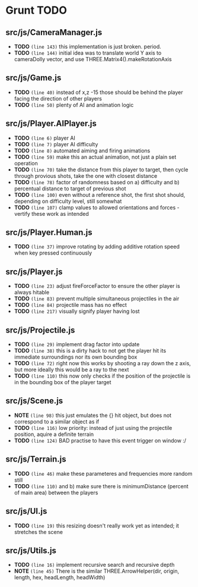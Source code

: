 # Grunt TODO


## src/js/CameraManager.js

-  **TODO** `(line 143)`  this implementation is just broken. period.
-  **TODO** `(line 144)`  initial idea was to translate world Y axis to cameraDolly vector, and use THREE.Matrix4().makeRotationAxis

## src/js/Game.js

-  **TODO** `(line 40)`  instead of x,z -15 those should be behind the player facing the direction of other players
-  **TODO** `(line 50)`  plenty of AI and animation logic

## src/js/Player.AIPlayer.js

-  **TODO** `(line 6)`  player AI
-  **TODO** `(line 7)`  player AI difficulty
-  **TODO** `(line 8)`  automated aiming and firing animations
-  **TODO** `(line 59)`  make this an actual animation, not just a plain set operation
-  **TODO** `(line 70)`  take the distance from this player to target, then cycle through provious shots, take the one with closest distance
-  **TODO** `(line 78)`  factor of randomness based on a) difficulty and b) percentual distance to target of previous shot
-  **TODO** `(line 100)`  even without a reference shot, the first shot should, depending on difficulty level, still somewhat
-  **TODO** `(line 107)`  clamp values to allowed orientations and forces - vertify these work as intended

## src/js/Player.Human.js

-  **TODO** `(line 37)`  improve rotating by adding additive rotation speed when key pressed continuously

## src/js/Player.js

-  **TODO** `(line 23)`  adjust fireForceFactor to ensure the other player is always hitable
-  **TODO** `(line 83)`  prevent multiple simultaneous projectiles in the air
-  **TODO** `(line 84)`  projectile mass has no effect
-  **TODO** `(line 217)`  visually signify player having lost

## src/js/Projectile.js

-  **TODO** `(line 29)`  implement drag factor into update
-  **TODO** `(line 38)`  this is a dirty hack to not get the player hit its immediate surroundings nor its own bounding box
-  **TODO** `(line 72)`  right now this works by shooting a ray down the z axis, but more ideally this would be a ray to the next
-  **TODO** `(line 110)`  this now only checks if the position of the projectile is in the bounding box of the player target

## src/js/Scene.js

-  **NOTE** `(line 98)`  this just emulates the {} hit object, but does not correspond to a similar object as if
-  **TODO** `(line 116)`  low priority: instead of just using the projectile position, aquire a definite terrain
-  **TODO** `(line 124)`  BAD practise to have this event trigger on window :/

## src/js/Terrain.js

-  **TODO** `(line 46)`  make these parameteres and frequencies more random still
-  **TODO** `(line 110)`  and b) make sure there is minimumDistance (percent of main area) between the players

## src/js/UI.js

-  **TODO** `(line 19)`  this resizing doesn't really work yet as intended; it stretches the scene

## src/js/Utils.js

-  **TODO** `(line 16)`  implement recursive search and recursive depth
-  **NOTE** `(line 45)`  There is the similar THREE.ArrowHelper(dir, origin, length, hex, headLength, headWidth)
